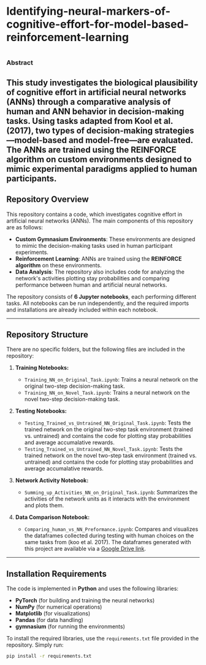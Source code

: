 # Identifying-neural-markers-of-cognitive-effort-for-model-based-reinforcement-learning
# 

### Abstract

This study investigates the biological plausibility of cognitive effort in artificial neural networks (ANNs) through a comparative analysis of human and ANN behavior in decision-making tasks. Using tasks adapted from Kool et al. (2017), two types of decision-making strategies—model-based and model-free—are evaluated. The ANNs are trained using the REINFORCE algorithm on custom environments designed to mimic experimental paradigms applied to human participants.
---

## **Repository Overview**

This repository contains a code, which investigates cognitive effort in artificial neural networks (ANNs). The main components of this repository are as follows:

- **Custom Gymnasium Environments**: These environments are designed to mimic the decision-making tasks used in human participant experiments.
- **Reinforcement Learning**: ANNs are trained using the **REINFORCE algorithm** on these environments.
- **Data Analysis**: The repository also includes code for analyzing the network's activities plotting stay probabilities and comparing performance between human and artificial neural networks.

The repository consists of **6 Jupyter notebooks**, each performing different tasks. All notebooks can be run independently, and the required imports and installations are already included within each notebook.

---

## **Repository Structure**

There are no specific folders, but the following files are included in the repository:

1. **Training Notebooks:**
   - `Training_NN_on_Original_Task.ipynb`: Trains a neural network on the original two-step decision-making task.
   - `Training_NN_on_Novel_Task.ipynb`: Trains a neural network on the novel two-step decision-making task.

2. **Testing Notebooks:**
   - `Testing_Trained_vs_Untrained_NN_Original_Task.ipynb`: Tests the trained network on the original two-step task environment (trained vs. untrained) and contains the code for plotting stay probabilities and average accumalative rewards.
   - `Testing_Trained_vs_Untrained_NN_Novel_Task.ipynb`: Tests the trained network on the novel two-step task environment (trained vs. untrained) and contains the code for plotting stay probabilities and average accumalative rewards.

3. **Network Activity Notebook:**
   - `Summing_up_Activities_NN_on_Original_Task.ipynb`: Summarizes the activities of the network units as it interacts with the environment and plots them.

4. **Data Comparison Notebook:**
   - `Comparing_human_vs_NN_Preformance.ipynb`: Compares and visualizes the dataframes collected during testing with human choices on the same tasks from (koo et al. 2017). The dataframes generated with this project are available via a [Google Drive link](#add_your_link_here).

---

## **Installation Requirements**

The code is implemented in **Python** and uses the following libraries:

- **PyTorch** (for building and training the neural networks)
- **NumPy** (for numerical operations)
- **Matplotlib** (for visualizations)
- **Pandas** (for data handling)
- **gymnasium** (for running the environments)

To install the required libraries, use the `requirements.txt` file provided in the repository. Simply run:

```bash
pip install -r requirements.txt
